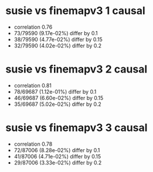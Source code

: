# susie vs finemapv3  1 causal

- correlation 0.76
- 73/79590 (9.17e-02%) differ by 0.1
- 38/79590 (4.77e-02%) differ by 0.15
- 32/79590 (4.02e-02%) differ by 0.2


# susie vs finemapv3  2 causal

- correlation 0.81
- 78/69687 (1.12e-01%) differ by 0.1
- 46/69687 (6.60e-02%) differ by 0.15
- 35/69687 (5.02e-02%) differ by 0.2


# susie vs finemapv3  3 causal

- correlation 0.78
- 72/87006 (8.28e-02%) differ by 0.1
- 41/87006 (4.71e-02%) differ by 0.15
- 29/87006 (3.33e-02%) differ by 0.2


